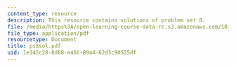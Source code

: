 ```yaml
---
content_type: resource
description: This resource contains solutions of problem set 8.
file: /media/https%3A/open-learning-course-data-rc.s3.amazonaws.com/18-435j-quantum-computation-fall-2003/1e142c280d88e46689a462d3c90525df_ps8sol.pdf
file_type: application/pdf
resourcetype: Document
title: ps8sol.pdf
uid: 1e142c28-0d88-e466-89a4-62d3c90525df
---
```

